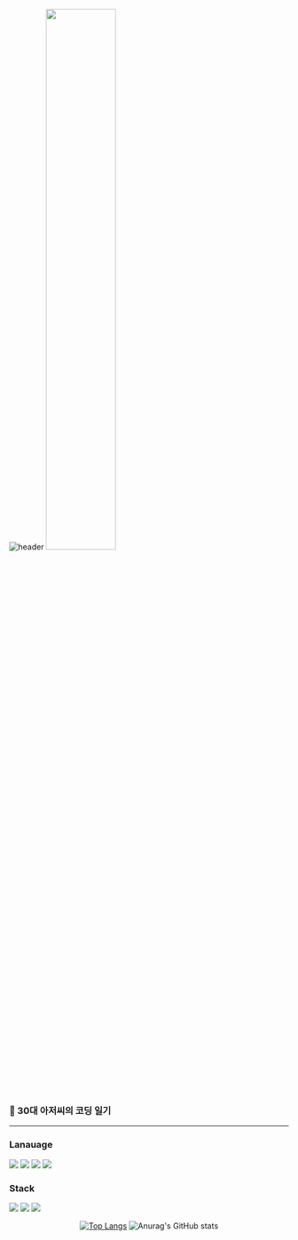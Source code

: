 <!-- head -->
![header](https://capsule-render.vercel.app/api?type=wave&color=auto&height=300&section=header&text=SuJin%20Choi&fontSize=90)
<img width="50%" src="https://user-images.githubusercontent.com/80378085/150538122-d0c8472f-4b8c-4544-a35c-27c398234308.gif"/>

<!-- info -->
### :wave: 30대 아저씨의 코딩 일기


<!-- SNS logo-->


------
<!-- Language logo-->
### Lanauage
<img src="https://img.shields.io/badge/java-%23007396.svg?&style=for-the-badge&logo=java&logoColor=white" /> <img src="https://img.shields.io/badge/html5-%23E34F26.svg?&style=for-the-badge&logo=html5&logoColor=white" /> <img src="https://img.shields.io/badge/css3-%231572B6.svg?&style=for-the-badge&logo=css3&logoColor=white" /> <img src="https://img.shields.io/badge/python-F7DF1E?style=for-the-badge&logo=python&logoColor=white">

### Stack
<img src="https://img.shields.io/badge/spring-%236DB33F.svg?&style=for-the-badge&logo=spring&logoColor=white" /> <img src="https://img.shields.io/badge/github-181717?style=for-the-badge&logo=github&logoColor=white"> <img src="https://img.shields.io/badge/git-F05032?style=for-the-badge&logo=git&logoColor=white">

<div align="center">
  
<!-- most used language -->
[![Top Langs](https://github-readme-stats.vercel.app/api/top-langs/?username=tnwls118&layout=compact)](https://github.com/tnwls118/github-readme-stats) <!-- Github Status --> ![Anurag's GitHub stats](https://github-readme-stats.vercel.app/api?username=tnwls118&show_icons=true&theme=dracula)

</div>
